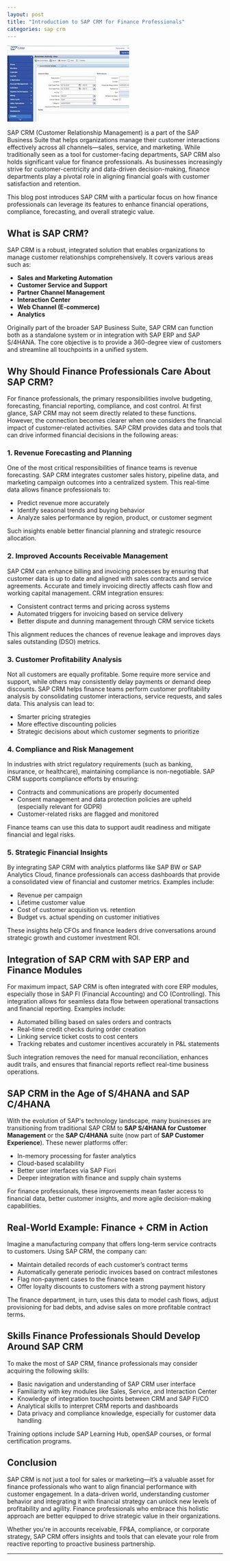 ```yaml
---
layout: post
title: "Introduction to SAP CRM for Finance Professionals"
categories: sap crm
---
```


![SAP CRM Overview](../assets/images/sap-crm.jpeg)

SAP CRM (Customer Relationship Management) is a part of the SAP Business Suite that helps organizations manage their customer interactions effectively across all channels—sales, service, and marketing. While traditionally seen as a tool for customer-facing departments, SAP CRM also holds significant value for finance professionals. As businesses increasingly strive for customer-centricity and data-driven decision-making, finance departments play a pivotal role in aligning financial goals with customer satisfaction and retention. 

This blog post introduces SAP CRM with a particular focus on how finance professionals can leverage its features to enhance financial operations, compliance, forecasting, and overall strategic value.

## What is SAP CRM?

SAP CRM is a robust, integrated solution that enables organizations to manage customer relationships comprehensively. It covers various areas such as:

- **Sales and Marketing Automation**
- **Customer Service and Support**
- **Partner Channel Management**
- **Interaction Center**
- **Web Channel (E-commerce)**
- **Analytics**

Originally part of the broader SAP Business Suite, SAP CRM can function both as a standalone system or in integration with SAP ERP and SAP S/4HANA. The core objective is to provide a 360-degree view of customers and streamline all touchpoints in a unified system.

## Why Should Finance Professionals Care About SAP CRM?

For finance professionals, the primary responsibilities involve budgeting, forecasting, financial reporting, compliance, and cost control. At first glance, SAP CRM may not seem directly related to these functions. However, the connection becomes clearer when one considers the financial impact of customer-related activities. SAP CRM provides data and tools that can drive informed financial decisions in the following areas:

### 1. Revenue Forecasting and Planning

One of the most critical responsibilities of finance teams is revenue forecasting. SAP CRM integrates customer sales history, pipeline data, and marketing campaign outcomes into a centralized system. This real-time data allows finance professionals to:

- Predict revenue more accurately
- Identify seasonal trends and buying behavior
- Analyze sales performance by region, product, or customer segment

Such insights enable better financial planning and strategic resource allocation.

### 2. Improved Accounts Receivable Management

SAP CRM can enhance billing and invoicing processes by ensuring that customer data is up to date and aligned with sales contracts and service agreements. Accurate and timely invoicing directly affects cash flow and working capital management. CRM integration ensures:

- Consistent contract terms and pricing across systems
- Automated triggers for invoicing based on service delivery
- Better dispute and dunning management through CRM service tickets

This alignment reduces the chances of revenue leakage and improves days sales outstanding (DSO) metrics.

### 3. Customer Profitability Analysis

Not all customers are equally profitable. Some require more service and support, while others may consistently delay payments or demand deep discounts. SAP CRM helps finance teams perform customer profitability analysis by consolidating customer interactions, service requests, and sales data. This analysis can lead to:

- Smarter pricing strategies
- More effective discounting policies
- Strategic decisions about which customer segments to prioritize

### 4. Compliance and Risk Management

In industries with strict regulatory requirements (such as banking, insurance, or healthcare), maintaining compliance is non-negotiable. SAP CRM supports compliance efforts by ensuring:

- Contracts and communications are properly documented
- Consent management and data protection policies are upheld (especially relevant for GDPR)
- Customer-related risks are flagged and monitored

Finance teams can use this data to support audit readiness and mitigate financial and legal risks.

### 5. Strategic Financial Insights

By integrating SAP CRM with analytics platforms like SAP BW or SAP Analytics Cloud, finance professionals can access dashboards that provide a consolidated view of financial and customer metrics. Examples include:

- Revenue per campaign
- Lifetime customer value
- Cost of customer acquisition vs. retention
- Budget vs. actual spending on customer initiatives

These insights help CFOs and finance leaders drive conversations around strategic growth and customer investment ROI.

## Integration of SAP CRM with SAP ERP and Finance Modules

For maximum impact, SAP CRM is often integrated with core ERP modules, especially those in SAP FI (Financial Accounting) and CO (Controlling). This integration allows for seamless data flow between operational transactions and financial reporting. Examples include:

- Automated billing based on sales orders and contracts
- Real-time credit checks during order creation
- Linking service ticket costs to cost centers
- Tracking rebates and customer incentives accurately in P&L statements

Such integration removes the need for manual reconciliation, enhances audit trails, and ensures that financial reports reflect real-time business operations.

## SAP CRM in the Age of S/4HANA and SAP C/4HANA

With the evolution of SAP's technology landscape, many businesses are transitioning from traditional SAP CRM to **SAP S/4HANA for Customer Management** or the **SAP C/4HANA** suite (now part of **SAP Customer Experience**). These newer platforms offer:

- In-memory processing for faster analytics
- Cloud-based scalability
- Better user interfaces via SAP Fiori
- Deeper integration with finance and supply chain systems

For finance professionals, these improvements mean faster access to financial data, better customer insights, and more agile decision-making capabilities.

## Real-World Example: Finance + CRM in Action

Imagine a manufacturing company that offers long-term service contracts to customers. Using SAP CRM, the company can:

- Maintain detailed records of each customer’s contract terms
- Automatically generate periodic invoices based on contract milestones
- Flag non-payment cases to the finance team
- Offer loyalty discounts to customers with a strong payment history

The finance department, in turn, uses this data to model cash flows, adjust provisioning for bad debts, and advise sales on more profitable contract terms.

## Skills Finance Professionals Should Develop Around SAP CRM

To make the most of SAP CRM, finance professionals may consider acquiring the following skills:

- Basic navigation and understanding of SAP CRM user interface
- Familiarity with key modules like Sales, Service, and Interaction Center
- Knowledge of integration touchpoints between CRM and SAP FI/CO
- Analytical skills to interpret CRM reports and dashboards
- Data privacy and compliance knowledge, especially for customer data handling

Training options include SAP Learning Hub, openSAP courses, or formal certification programs.

## Conclusion

SAP CRM is not just a tool for sales or marketing—it’s a valuable asset for finance professionals who want to align financial performance with customer engagement. In a data-driven world, understanding customer behavior and integrating it with financial strategy can unlock new levels of profitability and agility. Finance professionals who embrace this holistic approach are better equipped to drive strategic value in their organizations.

Whether you're in accounts receivable, FP&A, compliance, or corporate strategy, SAP CRM offers insights and tools that can elevate your role from reactive reporting to proactive business partnership.

---


